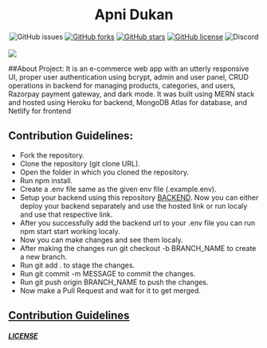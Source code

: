 <h1 style="text-align: center; color: ">Apni Dukan</h1>
<div style="text-align: center;>
<a href="https://github.com/kunaljain0212/Apni-Dukaan-Frontent/issues"><img alt="GitHub issues" src="https://img.shields.io/github/issues/kunaljain0212/Apni-Dukaan-Frontent?style=for-the-badge"></a> <a href="https://github.com/kunaljain0212/Apni-Dukaan-Frontent/network"><img alt="GitHub forks" src="https://img.shields.io/github/forks/kunaljain0212/Apni-Dukaan-Frontent?style=for-the-badge"></a> <a href="https://github.com/kunaljain0212/Apni-Dukaan-Frontent/stargazers"><img alt="GitHub stars" src="https://img.shields.io/github/stars/kunaljain0212/Apni-Dukaan-Frontent?style=for-the-badge"></a> <a href="https://github.com/kunaljain0212/Apni-Dukaan-Frontent/blob/master/LICENSE"><img alt="GitHub license" src="https://img.shields.io/github/license/kunaljain0212/Apni-Dukaan-Frontent?color=orange&style=for-the-badge"></a> <img alt="Discord" src="https://img.shields.io/discord/784475651980656670?color=red&label=DISCORD&style=for-the-badge">
</div>

<br>

<img   src="./Untitled design.png">

<p>

 ##About Project:
  It is an e-commerce web app with an utterly responsive UI, proper user authentication using bcrypt, admin and user panel, CRUD operations in backend for managing products, categories, and users, Razorpay payment gateway, and dark mode. It was built using MERN stack and hosted using Heroku for backend, MongoDB Atlas for database, and Netlify for frontend
<h2>Contribution Guidelines:</h2>
<ul>
<li>Fork the repository.</li>
<li>Clone the repository (git clone URL).</li>
<li>Open the folder in which you cloned the repository.</li>
<li>Run npm install.</li>
<li>Create a .env file same as the given env file (.example.env).</li>
<li>Setup your backend using this repository <a href="https://github.com/kunaljain0212/Apni-Dukaan-Backend">BACKEND</a>. Now you can either deploy your backend separately and use the hosted link or run localy and use that respective link.</li>
<li>After you successfully add the backend url to your .env file you can run npm start start working localy.</li>
<li>Now you can make changes and see them localy.</li>
<li>After making the changes run git checkout -b BRANCH_NAME to create a new branch.</li>
<li>Run git add . to stage the changes.</li>
<li>Run git commit -m MESSAGE to commit the changes.</li>
<li>Run git push origin BRANCH_NAME to push the changes.</li>
<li>Now make a Pull Request and wait for it to get merged.</li>
</ul>
</p>

<h2><a href="https://github.com/kunaljain0212/Apni-Dukan-Frontent/blob/master/CONTRIBUTION.md">Contribution Guidelines</a></h2>



<h5><a href="https://github.com/kunaljain0212/Apni-Dukan-Frontent/blob/master/LICENSE">LICENSE</a></h5>
